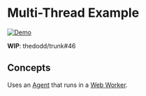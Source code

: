 # Multi-Thread Example

[![Demo](https://img.shields.io/website?label=demo&url=https%3A%2F%2Fexamples.yew.rs%2Fmulti_thread)](https://examples.yew.rs/multi_thread)

**WIP**: thedodd/trunk#46

## Concepts

Uses an [Agent] that runs in a [Web Worker].

[agent]: https://yew.rs/docs/en/concepts/agents/
[web worker]: https://developer.mozilla.org/en-US/docs/Web/API/Web_Workers_API/Using_web_workers
